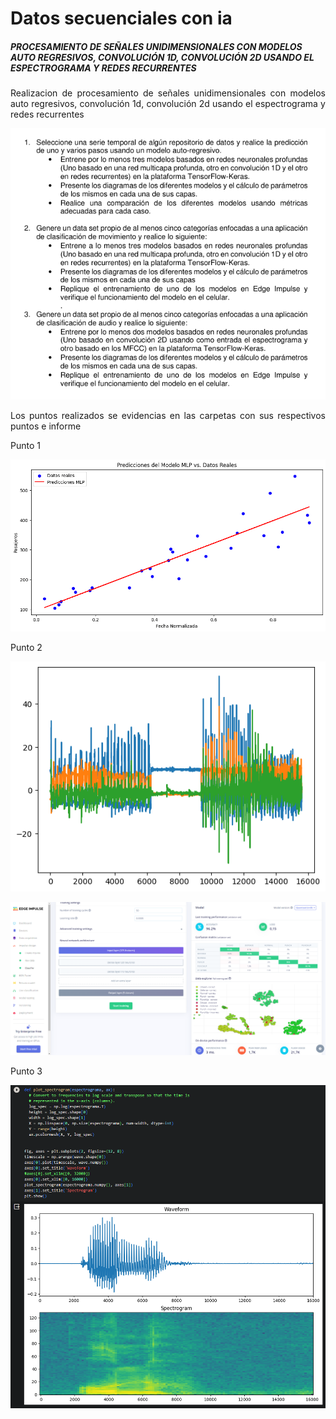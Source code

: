 # Datos secuenciales con ia
##### PROCESAMIENTO DE SEÑALES UNIDIMENSIONALES CON MODELOS AUTO REGRESIVOS, CONVOLUCIÓN 1D, CONVOLUCIÓN 2D USANDO EL ESPECTROGRAMA Y REDES RECURRENTES 

<p align="justify">
Realizacion de procesamiento de señales unidimensionales con modelos auto regresivos, convolución 1d, convolución 2d usando el espectrograma y redes recurrentes
</p>

<p align="center">
  <img src="README-images\Points.PNG" alt="StepLast">
</p>

<p align="justify">
Los puntos realizados se evidencias en las carpetas con sus respectivos puntos e informe
</p>

<p align="justify">
Punto 1
</p>

<p align="center">
  <img src="README-images\Punto1.png" alt="StepLast">
</p>

<p align="justify">
Punto 2
</p>

<p align="center">
  <img src="README-images\Punto2.png" alt="StepLast">
</p>
<p align="center">
  <img src="README-images\Punto2-edge.png" alt="StepLast">
</p>

<p align="justify">
Punto 3
</p>

<p align="center">
  <img src="README-images\Punto3.png" alt="StepLast">
</p>